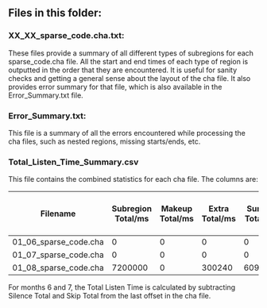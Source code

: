 ## Files in this folder:

### XX_XX_sparse_code.cha.txt:

These files provide a summary of all different types of subregions for each sparse_code.cha file. All the start and end times of each type of region is outputted in the order
that they are encountered. It is useful for sanity checks and getting a general sense about the layout of the cha file. It also provides error summary for that file, which is
also available in the Error_Summary.txt file.

### Error_Summary.txt:

This file is a summary of all the errors encountered while processing the cha files, such as nested regions, missing starts/ends, etc.

### Total_Listen_Time_Summary.csv

This file contains the combined statistics for each cha file. The columns are:

Filename | Subregion Total/ms | Makeup Total/ms | Extra Total/ms | Surplus Total/ms | Silence Total/ms | Skip Total/ms | Num Subregion with Annots | Num Extra Region | Num Makeup Region | Num Surplus Region | Total Listen Time/ms | Total Listen Time/hour
|---|---|---|---|---|---|---|---|---|---|---|---|---|
01_06_sparse_code.cha | 0 | 0 | 0 | 0 | 21101110 | 35811840 | 0 | 0 | 0 | 0 | 36498880 | 10.1385777778
01_07_sparse_code.cha | 0 | 0 | 0 | 0 | 22274360 | 737060 | 0 | 0 | 0 | 0 | 35325630 | 9.812675
01_08_sparse_code.cha | 7200000 | 0 | 300240 | 6092080 | 0 | 0 | 2 | 1 | 0 | 3 | 13592320 | 3.77564444444

For months 6 and 7, the Total Listen Time is calculated by subtracting Silence Total and Skip Total from the last offset in the cha file. 
